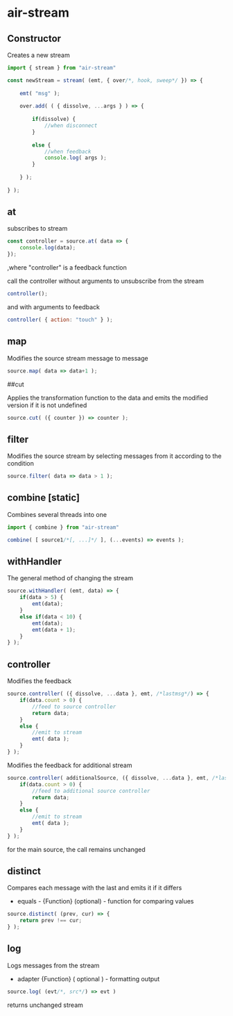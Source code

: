 # air-stream

## Constructor

Creates a new stream

```js
import { stream } from "air-stream"

const newStream = stream( (emt, { over/*, hook, sweep*/ }) => {
  
    emt( "msg" );
    
    over.add( ( { dissolve, ...args } ) => {
      
        if(dissolve) {
            //when disconnect
        }
        
        else {
            //when feedback
            console.log( args );
        }
        
    } );
    
} );
```

## at

subscribes to stream

```js
const controller = source.at( data => {
    console.log(data);
});
```

,where "controller" is a feedback function

call the controller without arguments to unsubscribe from the stream

```js
controller();
```

and with arguments to feedback 

```js
controller( { action: "touch" } );
```

## map

Modifies the source stream message to message


```js
source.map( data => data+1 );
```

##cut

Applies the transformation function to the data and emits the modified version if it is not undefined

```js
source.cut( ({ counter }) => counter );
```

## filter

Modifies the source stream by selecting messages from it according to the condition


```js
source.filter( data => data > 1 );
```

## combine \[static\]

Combines several threads into one


```js
import { combine } from "air-stream"

combine( [ source1/*[, ...]*/ ], (...events) => events );
```

## withHandler

The general method of changing the stream


```js
source.withHandler( (emt, data) => {
    if(data > 5) {
        emt(data);
    }
    else if(data < 10) {
        emt(data);
        emt(data + 1);
    }
} );
```

## controller

Modifies the feedback 

```js
source.controller( ({ dissolve, ...data }, emt, /*lastmsg*/) => {
    if(data.count > 0) {
        //feed to source controller
        return data;
    }
    else {
        //emit to stream
        emt( data );
    }
} );
```

Modifies the feedback for additional stream
```js
source.controller( additionalSource, ({ dissolve, ...data }, emt, /*lastmsg*/) => {
    if(data.count > 0) {
        //feed to additional source controller
        return data;
    }
    else {
        //emit to stream
        emt( data );
    }
} );
```

for the main source, the call remains unchanged

## distinct
Compares each message with the last and emits it if it differs

- equals - {Function} (optional) - function for comparing values

```js
source.distinct( (prev, cur) => {
    return prev !== cur;
} );
```

## log

Logs messages from the stream
- adapter {Function} ( optional ) - formatting output

```js
source.log( (evt/*, src*/) => evt )
```

returns unchanged stream